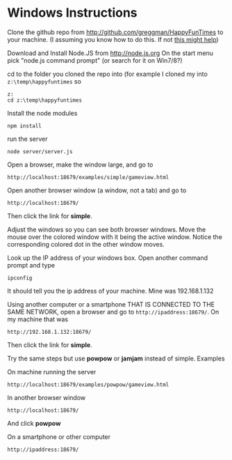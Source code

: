 Windows Instructions
====================
Clone the github repo from http://github.com/greggman/HappyFunTimes to your machine.
(I assuming you know how to do this. If not [this might help](http://windows.github.com/))

Download and Install Node.JS from http://node.js.org
On the start menu pick "node.js command prompt" (or search for it on Win7/8?)

cd to the folder you cloned the repo into (for example I cloned my into `z:\temp\happyfuntimes` so

    z:
    cd z:\temp\happyfuntimes

Install the node modules

    npm install

run the server

    node server/server.js

Open a browser, make the window large, and go to

    http://localhost:18679/examples/simple/gameview.html

Open another browser window (a window, not a tab) and go to

    http://localhost:18679/

Then click the link for **simple**.

Adjust the windows so you can see both browser windows. Move the mouse over the colored window with it being the active window. Notice the corresponding colored dot in the other window moves.

Look up the IP address of your windows box. Open another command prompt and type

    ipconfig

It should tell you the ip address of your machine. Mine was 192.168.1.132

Using another computer or a smartphone THAT IS CONNECTED TO THE SAME NETWORK, open a browser and go to `http://ipaddress:18679/`.  On my machine that was

    http://192.168.1.132:18679/

Then click the link for **simple**.

Try the same steps but use **powpow** or **jamjam** instead of simple. Examples

On machine running the server

    http://localhost:18679/examples/powpow/gameview.html

In another browser window

    http://localhost:18679/

And click **powpow**

On a smartphone or other computer

    http://ipaddress:18679/



